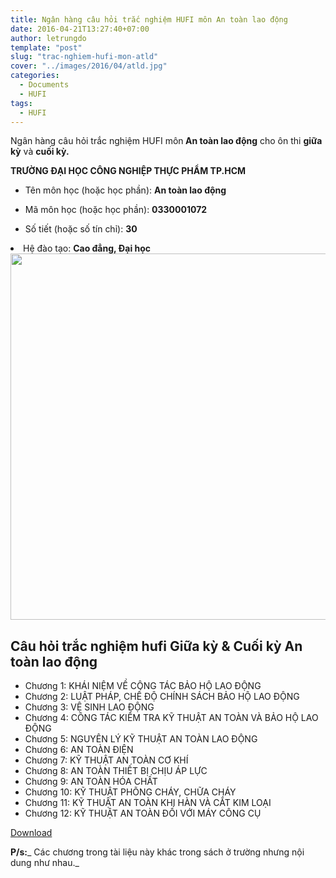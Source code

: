 ```yaml
---
title: Ngân hàng câu hỏi trắc nghiệm HUFI môn An toàn lao động
date: 2016-04-21T13:27:40+07:00
author: letrungdo
template: "post"
slug: "trac-nghiem-hufi-mon-atld"
cover: "../images/2016/04/atld.jpg"
categories:
  - Documents
  - HUFI
tags:
  - HUFI
---
```

<p style="text-align: left;">
  Ngân hàng câu hỏi trắc nghiệm HUFI môn<strong> An toàn lao động</strong> cho ôn thi <strong>giữa kỳ</strong> và <strong>cuối kỳ.</strong>
</p>

<p style="text-align: left;">
  <b>TRƯỜNG ĐẠI HỌC CÔNG NGHIỆP THỰC PHẨM TP.HCM</b>
</p>

<li style="list-style-type: none;">
  <ul>
    <li style="text-align: left;">
      Tên môn học (hoặc học phần): <b>An toàn lao động</b>
    </li>
  </ul>
</li>

<li style="list-style-type: none;">
  <ul>
    <li style="text-align: left;">
      Mã môn học (hoặc học phần): <b>0330001072</b>
    </li>
  </ul>
</li>

<li style="list-style-type: none;">
  <ul>
    <li style="text-align: left;">
      Số tiết (hoặc số tín chỉ): <b>30</b>
    </li>
  </ul>
</li>

<li style="text-align: left;">
  Hệ đào tạo: <b>Cao đẳng, Đại học</b>
</li>

<img class="aligncenter size-full wp-image-2057" src="/media/2016/04/ATLD.png" alt="" width="1111" height="586" srcset="/media/2016/04/ATLD.png 1111w, /media/2016/04/ATLD-768x405.png 768w" sizes="(max-width: 1111px) 100vw, 1111px" /> 

## Câu hỏi trắc nghiệm hufi Giữa kỳ & Cuối kỳ An toàn lao động

  * Chương 1: KHÁI NIỆM VỀ CÔNG TÁC BẢO HỘ LAO ĐỘNG
  * Chương 2: LUẬT PHÁP, CHẾ ĐỘ CHÍNH SÁCH BẢO HỘ LAO ĐỘNG
  * Chương 3: VỆ SINH LAO ĐỘNG
  * Chương 4: CÔNG TÁC KIỂM TRA KỸ THUẬT AN TOÀN VÀ BẢO HỘ LAO ĐỘNG
  * Chương 5: NGUYÊN LÝ KỸ THUẬT AN TOÀN LAO ĐỘNG
  * Chương 6: AN TOÀN ĐIỆN
  * Chương 7: KỸ THUẬT AN TOÀN CƠ KHÍ
  * Chương 8: AN TOÀN THIẾT BỊ CHỊU ÁP LỰC
  * Chương 9: AN TOÀN HÓA CHẤT
  * Chương 10: KỸ THUẬT PHÕNG CHÁY, CHỮA CHÁY
  * Chương 11: KỸ THUẬT AN TOÀN KHI HÀN VÀ CẮT KIM LOẠI
  * Chương 12: KỸ THUẬT AN TOÀN ĐỐI VỚI MÁY CÔNG CỤ

<a href="/media/2016/04/de-thi-an-toan-lao-dong.pdf" target="_blank" rel="noopener">Download</a>

**P/s:**_ Các chương trong tài liệu này khác trong sách ở trường nhưng nội dung như nhau._